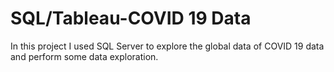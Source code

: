 # SQL/Tableau-COVID 19 Data
In this project I used SQL Server to explore the global data of COVID 19 data and perform some data exploration.
